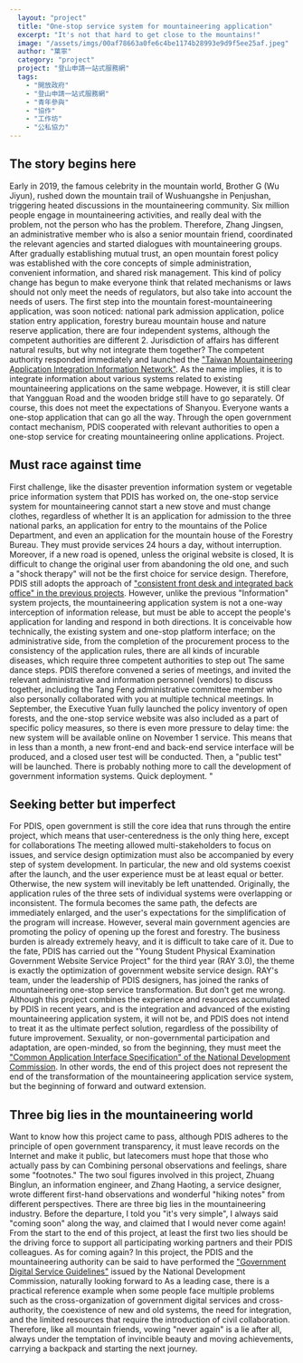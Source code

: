 ```yaml
---
  layout: "project"
  title: "One-stop service system for mountaineering application"
  excerpt: "It's not that hard to get close to the mountains!"
  image: "/assets/imgs/00af78663a0fe6c4be1174b28993e9d9f5ee25af.jpeg"
  author: "葉寧"
  category: "project"
  project: "登山申請一站式服務網"
  tags: 
    - "開放政府"
    - "登山申請一站式服務網"
    - "青年參與"
    - "協作"
    - "工作坊"
    - "公私協力"
---
```


## The story begins here 

Early in 2019, the famous celebrity in the mountain world, Brother G (Wu Jiyun), rushed down the mountain trail of Wushuangshe in Penjushan, triggering heated discussions in the mountaineering community. Six million people engage in mountaineering activities, and really deal with the problem, not the person who has the problem. Therefore, Zhang Jingsen, an administrative member who is also a senior mountain friend, coordinated the relevant agencies and started dialogues with mountaineering groups. After gradually establishing mutual trust, an open mountain forest policy was established with the core concepts of simple administration, convenient information, and shared risk management. 
This kind of policy change has begun to make everyone think that related mechanisms or laws should not only meet the needs of regulators, but also take into account the needs of users. The first step into the mountain forest-mountaineering application, was soon noticed: national park admission application, police station entry application, forestry bureau mountain house and nature reserve application, there are four independent systems, although the competent authorities are different 2. Jurisdiction of affairs has different natural results, but why not integrate them together? 
The competent authority responded immediately and launched the ["Taiwan Mountaineering Application Integration Information Network"](https://mountain.cpami.gov.tw/). As the name implies, it is to integrate information about various systems related to existing mountaineering applications on the same webpage. However, it is still clear that Yangguan Road and the wooden bridge still have to go separately. Of course, this does not meet the expectations of Shanyou. Everyone wants a one-stop application that can go all the way. Through the open government contact mechanism, PDIS cooperated with relevant authorities to open a one-stop service for creating mountaineering online applications. Project. 

## Must race against time 

First challenge, like the disaster prevention information system or vegetable price information system that PDIS has worked on, the one-stop service system for mountaineering cannot start a new stove and must change clothes, regardless of whether It is an application for admission to the three national parks, an application for entry to the mountains of the Police Department, and even an application for the mountain house of the Forestry Bureau. They must provide services 24 hours a day, without interruption. Moreover, if a new road is opened, unless the original website is closed, It is difficult to change the original user from abandoning the old one, and such a "shock therapy" will not be the first choice for service design. Therefore, PDIS still adopts the approach of ["consistent front desk and integrated back office" in the previous projects](https://pdis.nat.gov.tw/zh-TW/project/emic/). 
However, unlike the previous "Information" system projects, the mountaineering application system is not a one-way interception of information release, but must be able to accept the people's application for landing and respond in both directions. It is conceivable how technically, the existing system and one-stop platform interface; on the administrative side, from the completion of the procurement process to the consistency of the application rules, there are all kinds of incurable diseases, which require three competent authorities to step out The same dance steps. PDIS therefore convened a series of meetings, and invited the relevant administrative and information personnel (vendors) to discuss together, including the Tang Feng administrative committee member who also personally collaborated with you at multiple technical meetings. 
In September, the Executive Yuan fully launched the policy inventory of open forests, and the one-stop service website was also included as a part of specific policy measures, so there is even more pressure to delay time: the new system will be available online on November 1 service. This means that in less than a month, a new front-end and back-end service interface will be produced, and a closed user test will be conducted. Then, a "public test" will be launched. There is probably nothing more to call the development of government information systems. Quick deployment. " 

## Seeking better but imperfect 

For PDIS, open government is still the core idea that runs through the entire project, which means that user-centeredness is the only thing here, except for collaborations The meeting allowed multi-stakeholders to focus on issues, and service design optimization must also be accompanied by every step of system development. In particular, the new and old systems coexist after the launch, and the user experience must be at least equal or better. Otherwise, the new system will inevitably be left unattended. Originally, the application rules of the three sets of individual systems were overlapping or inconsistent. The formula becomes the same path, the defects are immediately enlarged, and the user's expectations for the simplification of the program will increase. 
However, several main government agencies are promoting the policy of opening up the forest and forestry. The business burden is already extremely heavy, and it is difficult to take care of it. Due to the fate, PDIS has carried out the "Young Student Physical Examination Government Website Service Project" for the third year (RAY 3.0), the theme is exactly the optimization of government website service design. RAY's team, under the leadership of PDIS designers, has joined the ranks of mountaineering one-stop service transformation. 
But don't get me wrong. Although this project combines the experience and resources accumulated by PDIS in recent years, and is the integration and advanced of the existing mountaineering application system, it will not be, and PDIS does not intend to treat it as the ultimate perfect solution, regardless of the possibility of future improvement. Sexuality, or non-governmental participation and adaptation, are open-minded, so from the beginning, they must meet the ["Common Application Interface Specification" of the National Development Commission](https://theme.ndc.gov.tw/lawout/LawContent.aspx?id=GL000270). In other words, the end of this project does not represent the end of the transformation of the mountaineering application service system, but the beginning of forward and outward extension. 

## Three big lies in the mountaineering world 

Want to know how this project came to pass, although PDIS adheres to the principle of open government transparency, it must leave records on the Internet and make it public, but latecomers must hope that those who actually pass by can Combining personal observations and feelings, share some "footnotes." The two soul figures involved in this project, Zhuang Binglun, an information engineer, and Zhang Haoting, a service designer, wrote different first-hand observations and wonderful "hiking notes" from different perspectives. 
There are three big lies in the mountaineering industry. Before the departure, I told you "it's very simple", I always said "coming soon" along the way, and claimed that I would never come again! From the start to the end of this project, at least the first two lies should be the driving force to support all participating working partners and their PDIS colleagues. 
As for coming again? In this project, the PDIS and the mountaineering authority can be said to have performed the ["Government Digital Service Guidelines"](https://www.ndc.gov.tw/Content_List.aspx?n=E7F6C261A5F5D9F5) issued by the National Development Commission, naturally looking forward to As a leading case, there is a practical reference example when some people face multiple problems such as the cross-organization of government digital services and cross-authority, the coexistence of new and old systems, the need for integration, and the limited resources that require the introduction of civil collaboration. Therefore, like all mountain friends, vowing "never again" is a lie after all, always under the temptation of invincible beauty and moving achievements, carrying a backpack and starting the next journey.